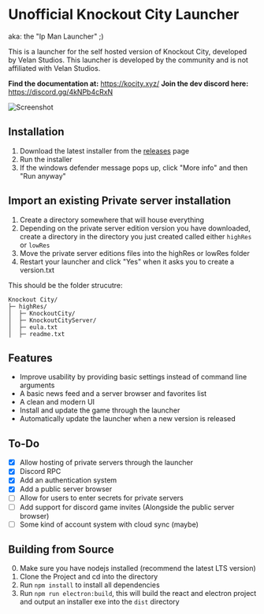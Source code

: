 # Unofficial Knockout City Launcher
aka: the "Ip Man Launcher" ;)

This is a launcher for the self hosted version of Knockout City, developed by Velan Studios.
This launcher is developed by the community and is not affiliated with Velan Studios.

**Find the documentation at:** https://kocity.xyz/
**Join the dev discord here:** https://discord.gg/4kNPb4cRxN

![Screenshot](https://cdn.discordapp.com/attachments/798935892059488276/1102977194805964800/image.png)

## Installation
1. Download the latest installer from the [releases](https://github.com/Ipmake/kocitylauncher/releases/) page
2. Run the installer
3. If the windows defender message pops up, click "More info" and then "Run anyway"

## Import an existing Private server installation

1. Create a directory somewhere that will house everything
2. Depending on the private server edition version you have downloaded, create a directory in the directory you just created called either `highRes` or `lowRes`
3. Move the private server editions files into the highRes or lowRes folder
4. Restart your launcher and click "Yes" when it asks you to create a version.txt

This should be the folder strucutre:
```
Knockout City/
├─ highRes/
│  ├─ KnockoutCity/
│  ├─ KnockoutCityServer/
│  ├─ eula.txt
│  ├─ readme.txt
```

## Features
- Improve usability by providing basic settings instead of command line arguments
- A basic news feed and a server browser and favorites list
- A clean and modern UI
- Install and update the game through the launcher
- Automatically update the launcher when a new version is released

## To-Do
- [x] Allow hosting of private servers through the launcher
- [x] Discord RPC
- [x] Add an authentication system
- [x] Add a public server browser
- [ ] Allow for users to enter secrets for private servers
- [ ] Add support for discord game invites (Alongside the public server browser)
- [ ] Some kind of account system with cloud sync (maybe)

## Building from Source
0. Make sure you have nodejs installed (recommend the latest LTS version)
1. Clone the Project and cd into the directory 
2. Run `npm install` to install all dependencies
3. Run `npm run electron:build`, this will build the react and electron project and output an installer exe into the `dist` directory
